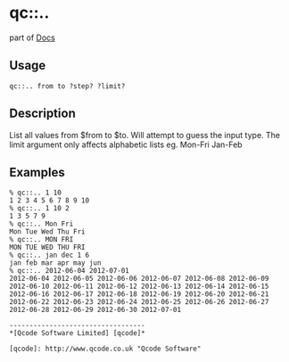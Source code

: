 qc::..
=====

part of [Docs](../index.md)

Usage
-----
`qc::.. from to ?step? ?limit?`

Description
-----------
List all values from $from to $to. Will attempt to guess the input type.
The limit argument only affects alphabetic lists eg. Mon-Fri Jan-Feb

Examples
-----------
```
% qc::.. 1 10
1 2 3 4 5 6 7 8 9 10
% qc::.. 1 10 2
1 3 5 7 9
% qc::.. Mon Fri
Mon Tue Wed Thu Fri
% qc::.. MON FRI
MON TUE WED THU FRI
% qc::.. jan dec 1 6
jan feb mar apr may jun
% qc::.. 2012-06-04 2012-07-01
2012-06-04 2012-06-05 2012-06-06 2012-06-07 2012-06-08 2012-06-09 2012-06-10 2012-06-11 2012-06-12 2012-06-13 2012-06-14 2012-06-15 2012-06-16 2012-06-17 2012-06-18 2012-06-19 2012-06-20 2012-06-21 2012-06-22 2012-06-23 2012-06-24 2012-06-25 2012-06-26 2012-06-27 2012-06-28 2012-06-29 2012-06-30 2012-07-01

----------------------------------
*[Qcode Software Limited] [qcode]*

[qcode]: http://www.qcode.co.uk "Qcode Software"
